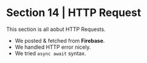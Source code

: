 # Section 14 | HTTP Request

This section is all aobut HTTP Requests. 

* We posted & fetched from **Firebase**. 
* We handled HTTP error nicely.
* We tried `async await` syntax. 
